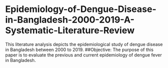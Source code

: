# Epidemiology-of-Dengue-Disease-in-Bangladesh-2000-2019-A-Systematic-Literature-Review
This literature analysis depicts the epidemiological study of dengue disease in Bangladesh between 2000 to 2019.
##Objective: The purpose of this paper is to evaluate the previous and current epidemiology of dengue fever in Bangladesh.

